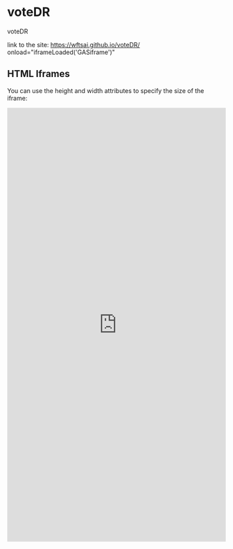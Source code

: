 # voteDR
voteDR

link to the site:  https://wftsai.github.io/voteDR/
onload="iframeLoaded('GASiframe')"

<html>
<body>

<h2>HTML Iframes</h2>
<p>You can use the height and width attributes to specify the size of the iframe:</p>

<iframe id="GASiframe" src="https://script.google.com/macros/s/AKfycbzfbo6mGIMWtypiL12klF6Np4kRGWQjFevoIJmNFJQiMhZs_yM1/exec" frameborder="0" width="100%" height="1000px"></iframe>

</body>
</html>

